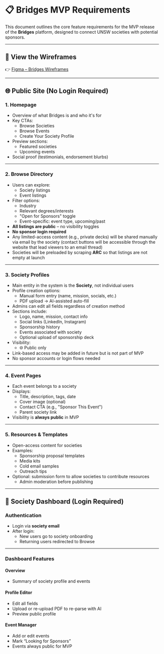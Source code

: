 # 📋 Bridges MVP Requirements

This document outlines the core feature requirements for the MVP release of the **Bridges** platform, designed to connect UNSW societies with potential sponsors.

---

## 📐 View the Wireframes

👉 [Figma – Bridges Wireframes](https://www.figma.com/design/WdcNLk34jY6GyhW54GLtTD/Wireframes?node-id=0-1&t=RjHSEahkGgskzj2i-1)

---

## 🌐 Public Site (No Login Required)

### 1. Homepage

- Overview of what Bridges is and who it's for
- Key CTAs:
  - Browse Societies
  - Browse Events
  - Create Your Society Profile
- Preview sections:
  - Featured societies
  - Upcoming events
- Social proof (testimonials, endorsement blurbs)

---

### 2. Browse Directory

- Users can explore:
  - Society listings
  - Event listings
- Filter options:
  - Industry
  - Relevant degrees/interests
  - "Open for Sponsors" toggle
  - Event-specific: event type, upcoming/past
- **All listings are public** – no visibility toggles
- **No sponsor login required**
- Any limited-access content (e.g., private decks) will be shared manually via email by the society (contact buttons will be accessible through the website that lead viewers to an email thread)
- Societies will be preloaded by scraping **ARC** so that listings are not empty at launch

---

### 3. Society Profiles

- Main entity in the system is the **Society**, not individual users
- Profile creation options:
  - Manual form entry (name, mission, socials, etc.)
  - PDF upload → AI-assisted auto-fill
- Admins can edit all fields regardless of creation method
- Sections include:
  - Logo, name, mission, contact info
  - Social links (LinkedIn, Instagram)
  - Sponsorship history
  - Events associated with society
  - Optional upload of sponsorship deck
- Visibility:
  - 🌐 Public only
- Link-based access may be added in future but is not part of MVP
- No sponsor accounts or login flows needed

---

### 4. Event Pages

- Each event belongs to a society
- Displays:
  - Title, description, tags, date
  - Cover image (optional)
  - Contact CTA (e.g., "Sponsor This Event")
  - Parent society link
- Visibility is **always public** in MVP

---

### 5. Resources & Templates

- Open-access content for societies
- Examples:
  - Sponsorship proposal templates
  - Media kits
  - Cold email samples
  - Outreach tips
- Optional: submission form to allow societies to contribute resources
  - Admin moderation before publishing

---

## 🔐 Society Dashboard (Login Required)

### Authentication

- Login via **society email**
- After login:
  - New users go to society onboarding
  - Returning users redirected to Browse

---

### Dashboard Features

#### Overview

- Summary of society profile and events

#### Profile Editor

- Edit all fields
- Upload or re-upload PDF to re-parse with AI
- Preview public profile

#### Event Manager

- Add or edit events
- Mark “Looking for Sponsors”
- Events always public for MVP
